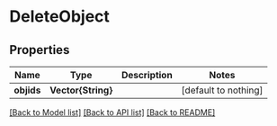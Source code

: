 # DeleteObject


## Properties
Name | Type | Description | Notes
------------ | ------------- | ------------- | -------------
**objids** | **Vector{String}** |  | [default to nothing]


[[Back to Model list]](../README.md#models) [[Back to API list]](../README.md#api-endpoints) [[Back to README]](../README.md)


